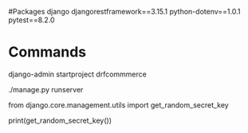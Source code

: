 #Packages
django
djangorestframework==3.15.1
python-dotenv==1.0.1
pytest==8.2.0









# Commands
django-admin startproject drfcommmerce


./manage.py runserver

from django.core.management.utils import get_random_secret_key

print(get_random_secret_key())
